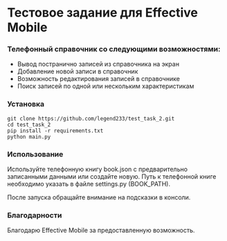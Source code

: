 # Тестовое задание для Effective Mobile

### Телефонный справочник со следующими возможностями:

- Вывод постранично записей из справочника на экран
- Добавление новой записи в справочник
- Возможность редактирования записей в справочнике
- Поиск записей по одной или нескольким характеристикам

### Установка
    git clone https://github.com/legend233/test_task_2.git
    cd test_task_2
    pip install -r requirements.txt
    python main.py

### Использование

Используйте телефонную книгу book.json с предварительно записанными данными или создайте новую. Путь к телефонной книге необходимо указать в файле settings.py (BOOK_PATH).

После запуска обращайте внимание на подсказки в консоли.

### Благодарности

Благодарю Effective Mobile за предоставленную возможность.